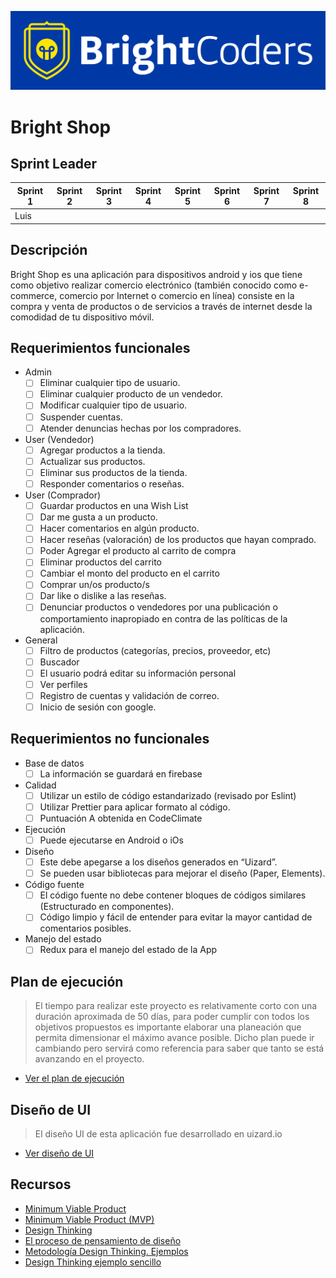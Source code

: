 ![BrightCoders Logo](img/logo-bc.png)

# Bright Shop

## Sprint Leader

| Sprint 1 | Sprint 2 | Sprint 3 | Sprint 4 | Sprint 5 | Sprint 6 | Sprint 7 | Sprint 8 |
|---|---|---|---|---|---|---|---|
| Luis |

## Descripción

Bright Shop  es una aplicación para dispositivos android y ios que tiene como objetivo realizar comercio electrónico (también conocido como e-commerce, comercio por Internet o comercio en línea) consiste en la compra y venta de productos o de servicios a través de internet desde la comodidad de tu dispositivo móvil.

## Requerimientos funcionales

- Admin
  - [ ] Eliminar cualquier tipo de usuario.
  - [ ] Eliminar cualquier producto de un vendedor.
  - [ ] Modificar cualquier tipo de usuario.
  - [ ] Suspender cuentas.
  - [ ] Atender denuncias hechas por los compradores.

- User (Vendedor) 
  - [ ] Agregar productos a la tienda.
  - [ ] Actualizar sus productos.
  - [ ] Eliminar sus productos de la tienda.
  - [ ] Responder comentarios o reseñas.

- User (Comprador)
  - [ ] Guardar productos en una Wish List
  - [ ] Dar me gusta a un producto.
  - [ ] Hacer comentarios en algún producto.
  - [ ] Hacer reseñas (valoración) de los productos que hayan comprado.
  - [ ] Poder Agregar el producto al carrito de compra
  - [ ] Eliminar productos del carrito
  - [ ] Cambiar el monto del producto en el carrito 
  - [ ] Comprar un/os producto/s 
  - [ ] Dar like o dislike a las reseñas.
  - [ ] Denunciar productos o vendedores por una publicación o comportamiento inapropiado en contra de las políticas de la aplicación.

- General
  - [ ] Filtro de productos (categorías, precios, proveedor, etc)
  - [ ] Buscador
  - [ ] El usuario podrá editar su información personal
  - [ ] Ver perfiles
  - [ ] Registro de cuentas y validación de correo.
  - [ ] Inicio de sesión con google.

## Requerimientos no funcionales

- Base de datos
  - [ ] La información se guardará en firebase
- Calidad
  - [ ] Utilizar un estilo de código estandarizado (revisado por Eslint)
  - [ ] Utilizar Prettier para aplicar formato al código. 
  - [ ] Puntuación A obtenida en CodeClimate
- Ejecución
  - [ ] Puede ejecutarse en Android o iOs
- Diseño
  - [ ] Este debe apegarse a los diseños generados en “Uizard”.
  - [ ] Se pueden usar bibliotecas para mejorar el diseño (Paper, Elements).
- Código fuente
  - [ ] El código fuente no debe contener bloques de códigos similares (Estructurado en componentes).
  - [ ] Código limpio y fácil de entender para evitar la mayor cantidad de comentarios posibles.
- Manejo del estado
  - [ ] Redux para el manejo del estado de la App
  
## Plan de ejecución

> El tiempo para realizar este proyecto es relativamente corto con una duración aproximada de 50 días, para poder cumplir con todos los objetivos propuestos es importante elaborar una planeación que permita dimensionar el máximo avance posible. Dicho plan puede ir cambiando pero servirá como referencia para saber que tanto se está avanzando en el proyecto.

- [Ver el plan de ejecución](https://docs.google.com/spreadsheets/d/1V2kyB29hNsPqpHWT8fI7E6ks3DD5nXkNs51KUA_tlvY/edit?usp=sharing)

## Diseño de UI
> El diseño UI de esta aplicación fue desarrollado en uizard.io 

- [Ver diseño de UI](https://app.uizard.io/p/42006174)

## Recursos

- [Minimum Viable Product](https://www.agilealliance.org/glossary/mvp/#q=~(infinite~false~filters~(tags~(~'mvp))~searchTerm~'~sort~false~sortDirection~'asc~page~1))
- [Minimum Viable Product (MVP)](https://www.productplan.com/glossary/minimum-viable-product/)
- [Design Thinking](https://www.interaction-design.org/literature/topics/design-thinking)
- [El proceso de pensamiento de diseño](https://www.youtube.com/watch?v=_r0VX-aU_T8)
- [Metodología Design Thinking. Ejemplos](https://www.youtube.com/watch?v=_ul3wfKss58)
- [Design Thinking ejemplo sencillo](https://www.youtube.com/watch?v=_H33tA2-j0s)
